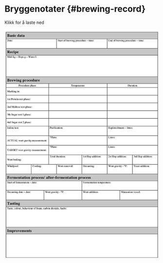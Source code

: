 # Bryggenotater {#brewing-record}

Klikk for å laste ned

[![brewing-record](/resources/img/brewing_record.png)](/resources/brewing_record.pdf)
